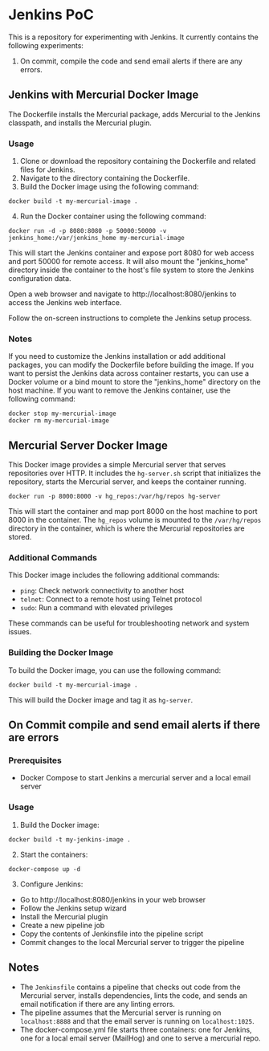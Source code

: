 # Jenkins PoC
This is a repository for experimenting with Jenkins. It currently contains the following experiments:

1. On commit, compile the code and send email alerts if there are any errors.

## Jenkins with Mercurial Docker Image

The Dockerfile installs the Mercurial package, adds Mercurial to the Jenkins classpath, and installs the Mercurial plugin.

### Usage
1. Clone or download the repository containing the Dockerfile and related files for Jenkins.
2. Navigate to the directory containing the Dockerfile.
3. Build the Docker image using the following command:
   
```
docker build -t my-mercurial-image .
```

4. Run the Docker container using the following command:
```
docker run -d -p 8080:8080 -p 50000:50000 -v jenkins_home:/var/jenkins_home my-mercurial-image
```

This will start the Jenkins container and expose port 8080 for web access and port 50000 for remote access. It will also mount the "jenkins_home" directory inside the container to the host's file system to store the Jenkins configuration data.

Open a web browser and navigate to http://localhost:8080/jenkins to access the Jenkins web interface.

Follow the on-screen instructions to complete the Jenkins setup process.

### Notes
If you need to customize the Jenkins installation or add additional packages, you can modify the Dockerfile before building the image.
If you want to persist the Jenkins data across container restarts, you can use a Docker volume or a bind mount to store the "jenkins_home" directory on the host machine.
If you want to remove the Jenkins container, use the following command:
```
docker stop my-mercurial-image
docker rm my-mercurial-image
```

## Mercurial Server Docker Image

This Docker image provides a simple Mercurial server that serves repositories over HTTP. It includes the `hg-server.sh` script that initializes the repository, starts the Mercurial server, and keeps the container running.

```
docker run -p 8000:8000 -v hg_repos:/var/hg/repos hg-server
```

This will start the container and map port 8000 on the host machine to port 8000 in the container. The `hg_repos` volume is mounted to the `/var/hg/repos` directory in the container, which is where the Mercurial repositories are stored.

### Additional Commands
This Docker image includes the following additional commands:

* `ping`: Check network connectivity to another host
* `telnet`: Connect to a remote host using Telnet protocol
* `sudo`: Run a command with elevated privileges
  
These commands can be useful for troubleshooting network and system issues.

### Building the Docker Image
To build the Docker image, you can use the following command:

```
docker build -t my-mercurial-image .
```

This will build the Docker image and tag it as `hg-server`.

## On Commit compile and send email alerts if there are errors
### Prerequisites
* Docker Compose to start Jenkins a mercurial server and a local email server
### Usage
1. Build the Docker image:
```
docker build -t my-jenkins-image .
```
2. Start the containers:
```
docker-compose up -d
```
3. Configure Jenkins:

* Go to http://localhost:8080/jenkins in your web browser
* Follow the Jenkins setup wizard
* Install the Mercurial plugin
* Create a new pipeline job
* Copy the contents of Jenkinsfile into the pipeline script
* Commit changes to the local Mercurial server to trigger the pipeline

## Notes
* The `Jenkinsfile` contains a pipeline that checks out code from the Mercurial server, installs dependencies, lints the code, and sends an email notification if there are any linting errors.
* The pipeline assumes that the Mercurial server is running on `localhost:8888` and that the email server is running on `localhost:1025`.
* The docker-compose.yml file starts three containers: one for Jenkins, one for a local email server (MailHog) and one to serve a mercurial repo.